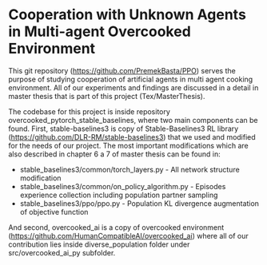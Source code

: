 # Cooperation with Unknown Agents in Multi-agent Overcooked Environment

This git repository (https://github.com/PremekBasta/PPO) serves the purpose of studying cooperation of artificial agents in multi agent cooking environment.
All of our experiments and findings are discussed in a detail in master thesis that is part of this project (Tex/MasterThesis).

The codebase for this project is inside repository overcooked_pytorch_stable_baselines, where two main components can be found.
First, stable-baselines3 is copy of Stable-Baselines3 RL library (https://github.com/DLR-RM/stable-baselines3) that we used and modified for the needs of our project. The most important modifications which are also described in chapter 6 a 7 of master thesis can be found in:
* stable_baselines3/common/torch_layers.py - All network structure modification
* stable_baselines3/common/on_policy_algorithm.py - Episodes experience collection including population partner sampling 
* stable_baselines3/ppo/ppo.py - Population KL divergence augmentation of objective function

And second, overcooked_ai is a copy of overcooked environment (https://github.com/HumanCompatibleAI/overcooked_ai) where all of our contribution lies inside diverse_population folder under src/overcooked_ai_py subfolder.


